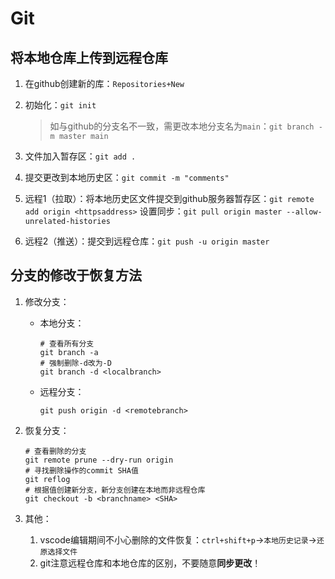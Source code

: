 # Git

## 将本地仓库上传到远程仓库

1. 在github创建新的库：`Repositories+New`

2. 初始化：`git init`

   > 如与github的分支名不一致，需更改本地分支名为`main`：`git branch -m master main`

3. 文件加入暂存区：`git add .`

4. 提交更改到本地历史区：`git commit -m "comments"`

5. 远程1（拉取）：将本地历史区文件提交到github服务器暂存区：`git remote add origin <httpsaddress>` 设置同步：`git pull origin master --allow-unrelated-histories`

6. 远程2（推送）：提交到远程仓库：`git push -u origin master`

## 分支的修改于恢复方法

1. 修改分支：

   - 本地分支：

     ```shell
     # 查看所有分支
     git branch -a
     # 强制删除-d改为-D
     git branch -d <localbranch>
     ```

   - 远程分支：

     ```shell
     git push origin -d <remotebranch>
     ```

2. 恢复分支：

   ```shell
   # 查看删除的分支
   git remote prune --dry-run origin
   # 寻找删除操作的commit SHA值
   git reflog
   # 根据值创建新分支，新分支创建在本地而非远程仓库
   git checkout -b <branchname> <SHA>
   ```

3. 其他：

   1. vscode编辑期间不小心删除的文件恢复：`ctrl+shift+p`->`本地历史记录`->`还原选择文件`
   2. git注意远程仓库和本地仓库的区别，不要随意**同步更改**！